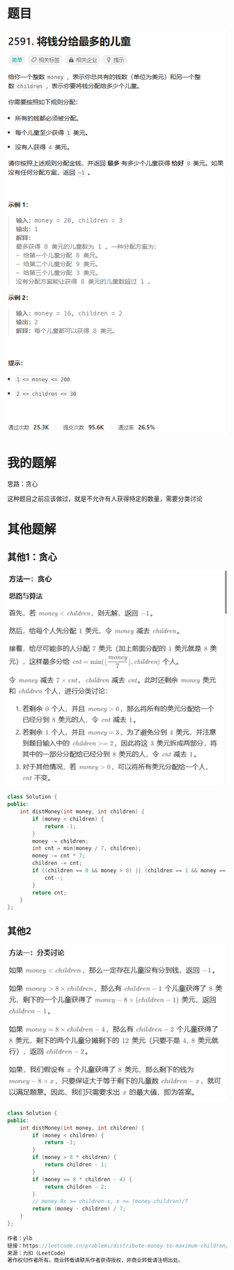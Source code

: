 # 题目

![image-20230922230907255](image/image-20230922230907255.png)

# 我的题解

思路：贪心

这种题目之前应该做过，就是不允许有人获得特定的数量，需要分类讨论





# 其他题解

## 其他1：贪心

![image-20230922231102069](image/image-20230922231102069.png)

```C++
class Solution {
public:
    int distMoney(int money, int children) {
        if (money < children) {
            return -1;
        }
        money -= children;
        int cnt = min(money / 7, children);
        money -= cnt * 7;
        children -= cnt;
        if ((children == 0 && money > 0) || (children == 1 && money == 3)) {
            cnt--;
        }
        return cnt;
    }
};

```

## 其他2

![image-20230922231255036](image/image-20230922231255036.png)

```C++
class Solution {
public:
    int distMoney(int money, int children) {
        if (money < children) {
            return -1;
        }
        if (money > 8 * children) {
            return children - 1;
        }
        if (money == 8 * children - 4) {
            return children - 2;
        }
        // money-8x >= children-x, x <= (money-children)/7
        return (money - children) / 7;
    }
};

作者：ylb
链接：https://leetcode.cn/problems/distribute-money-to-maximum-children/
来源：力扣（LeetCode）
著作权归作者所有。商业转载请联系作者获得授权，非商业转载请注明出处。
```

